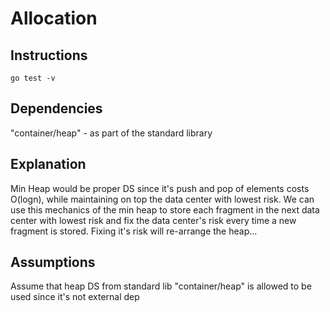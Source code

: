 # Allocation

## Instructions
```
go test -v
```

## Dependencies
"container/heap" - as part of the standard library

## Explanation
Min Heap would be proper DS since it's push and pop of elements costs O(logn), while maintaining on top the data center with lowest risk. We can use this mechanics of the min heap to store each fragment in the next data center with lowest risk and fix the data center's risk every time a new fragment is stored. Fixing it's risk will re-arrange the heap...

## Assumptions
Assume that heap DS from standard lib "container/heap" is allowed to be used since it's not external dep